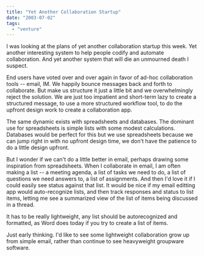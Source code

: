 ```yaml
---
title: "Yet Another Collaboration Startup"
date: "2003-07-02"
tags: 
  - "venture"
---
```


I was looking at the plans of yet another collaboration startup this week. Yet another interesting system to help people codify and automate collaboration. And yet another system that will die an unmourned death I suspect.

End users have voted over and over again in favor of ad-hoc collaboration tools -- email, IM. We happily bounce messages back and forth to collaborate. But make us structure it just a little bit and we overwhelmingly reject the solution. We are just too impatient and short-term lazy to create a structured message, to use a more structured workflow tool, to do the upfront design work to create a collaboration app.

The same dynamic exists with spreadsheets and databases. The dominant use for spreadsheets is simple lists with some modest calculations. Databases would be perfect for this but we use spreadsheets because we can jump right in with no upfront design time, we don't have the patience to do a little design upfront.

But I wonder if we can't do a little better in email, perhaps drawing some inspiration from spreadsheets. When I collaborate in email, I am often making a list -- a meeting agenda, a list of tasks we need to do, a list of questions we need answers to, a list of assignments. And then I'd love it if I could easily see status against that list. It would be nice if my email editting app would auto-recognize lists, and then track responses and status to list items, letting me see a summarized view of the list of items being discussed in a thread.

It has to be really lightweight, any list should be autorecognized and formatted, as Word does today if you try to create a list of items.

Just early thinking. I'd like to see some lightweight collaboration grow up from simple email, rather than continue to see heavyweight groupware software.

